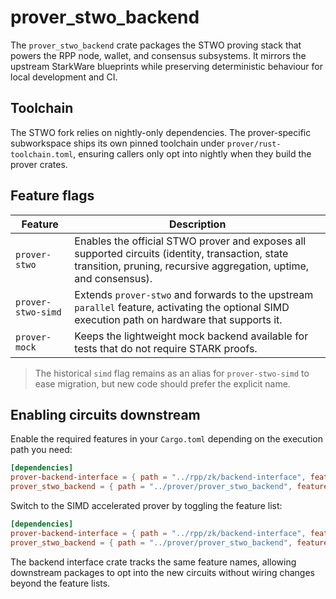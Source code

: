 # prover_stwo_backend

The `prover_stwo_backend` crate packages the STWO proving stack that powers the
RPP node, wallet, and consensus subsystems. It mirrors the upstream StarkWare
blueprints while preserving deterministic behaviour for local development and
CI.

## Toolchain

The STWO fork relies on nightly-only dependencies. The prover-specific
subworkspace ships its own pinned toolchain under `prover/rust-toolchain.toml`,
ensuring callers only opt into nightly when they build the prover crates.

## Feature flags

| Feature             | Description |
| ------------------- | ----------- |
| `prover-stwo`       | Enables the official STWO prover and exposes all supported circuits (identity, transaction, state transition, pruning, recursive aggregation, uptime, and consensus). |
| `prover-stwo-simd`  | Extends `prover-stwo` and forwards to the upstream `parallel` feature, activating the optional SIMD execution path on hardware that supports it. |
| `prover-mock`       | Keeps the lightweight mock backend available for tests that do not require STARK proofs. |

> The historical `simd` flag remains as an alias for `prover-stwo-simd` to ease
> migration, but new code should prefer the explicit name.

## Enabling circuits downstream

Enable the required features in your `Cargo.toml` depending on the execution
path you need:

```toml
[dependencies]
prover-backend-interface = { path = "../rpp/zk/backend-interface", features = ["prover-stwo"] }
prover_stwo_backend = { path = "../prover/prover_stwo_backend", features = ["prover-stwo"] }
```

Switch to the SIMD accelerated prover by toggling the feature list:

```toml
[dependencies]
prover-backend-interface = { path = "../rpp/zk/backend-interface", features = ["prover-stwo-simd"] }
prover_stwo_backend = { path = "../prover/prover_stwo_backend", features = ["prover-stwo-simd"] }
```

The backend interface crate tracks the same feature names, allowing downstream
packages to opt into the new circuits without wiring changes beyond the feature
lists.
